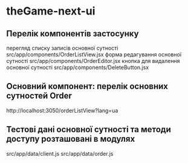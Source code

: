 # theGame-next-ui

## Перелік компонентів застосунку

перегляд списку записів основної сутності src/app/components/OrderListView.jsx
форма редагування основної сутності src/app/components/OrderEditor.jsx
кнопка для видалення основної сутності src/app/components/DeleteButton.jsx

## Основний компонент: перелік основних сутностей Order

http://localhost:3050/orderListView?lang=ua

## Тестові дані основної сутності та методи доступу розташовані в модулях

src/app/data/client.js
src/app/data/order.js
